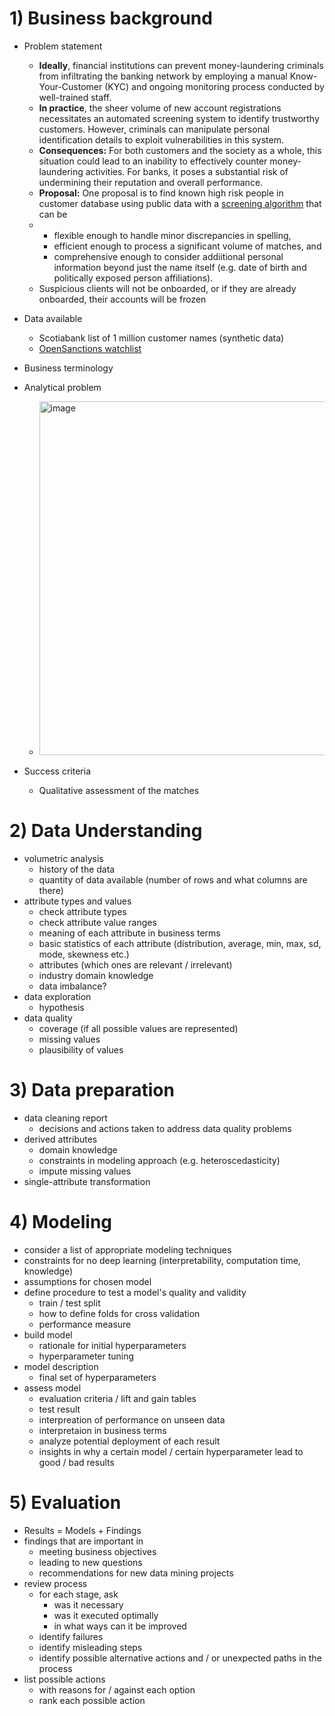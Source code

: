 # 1) Business background
- Problem statement
  - __Ideally__, financial institutions can prevent money-laundering criminals from infiltrating the banking network by employing a manual Know-Your-Customer (KYC) and ongoing monitoring process conducted by well-trained staff.
  - __In practice__, the sheer volume of new account registrations necessitates an automated screening system to identify trustworthy customers. However, criminals can manipulate personal identification details to exploit vulnerabilities in this system.
  - __Consequences:__ For both customers and the society as a whole, this situation could lead to an inability to effectively counter money-laundering activities. For banks, it poses a substantial risk of undermining their reputation and overall performance.
  - __Proposal:__ One proposal is to find known high risk people in customer database using public data with a <ins>screening algorithm</ins> that can be
  -   - flexible enough to handle minor discrepancies in spelling,
      - efficient enough to process a significant volume of matches, and
      - comprehensive enough to consider addiitional personal information beyond just the name itself (e.g. date of birth and politically exposed person affiliations).
  - Suspicious clients will not be onboarded, or if they are already onboarded, their accounts will be frozen

- Data available
  - Scotiabank list of 1 million customer names (synthetic data)
  - [OpenSanctions watchlist](https://www.opensanctions.org/datasets/default/)
- Business terminology
- Analytical problem
  - <img width="566" alt="image" src="https://github.com/WillKWL/2023_IMI_BIGDataAIHUB/assets/12086923/7ad62456-6096-4dde-ae68-0e386c60732f">

- Success criteria
  - Qualitative assessment of the matches
 
# 2) Data Understanding
- volumetric analysis
  - history of the data
  - quantity of data available (number of rows and what columns are there)
- attribute types and values
  - check attribute types
  - check attribute value ranges
  - meaning of each attribute in business terms
  - basic statistics of each attribute (distribution, average, min, max, sd, mode, skewness etc.)
  - attributes (which ones are relevant / irrelevant)
  - industry domain knowledge
  - data imbalance?
- data exploration
  - hypothesis
- data quality
  - coverage (if all possible values are represented)
  - missing values
  - plausibility of values

# 3) Data preparation
- data cleaning report
  - decisions and actions taken to address data quality problems
- derived attributes
  - domain knowledge
  - constraints in modeling approach (e.g. heteroscedasticity)
  - impute missing values
- single-attribute transformation

# 4) Modeling
- consider a list of appropriate modeling techniques
- constraints for no deep learning (interpretability, computation time, knowledge)
- assumptions for chosen model
- define procedure to test a model's quality and validity
  - train / test split
  - how to define folds for cross validation
  - performance measure
- build model
  - rationale for initial hyperparameters
  - hyperparameter tuning
- model description
  - final set of hyperparameters
- assess model
  - evaluation criteria / lift and gain tables
  - test result
  - interpreation of performance on unseen data
  - interpretaion in business terms
  - analyze potential deployment of each result
  - insights in why a certain model / certain hyperparameter lead to good / bad results

# 5) Evaluation
- Results = Models + Findings
- findings that are important in
  - meeting business objectives
  - leading to new questions
  - recommendations for new data mining projects
- review process
  - for each stage, ask
    - was it necessary
    - was it executed optimally
    - in what ways can it be improved
  - identify failures
  - identify misleading steps
  - identify possible alternative actions and / or unexpected paths in the process
- list possible actions
  - with reasons for / against each option
  - rank each possible action
